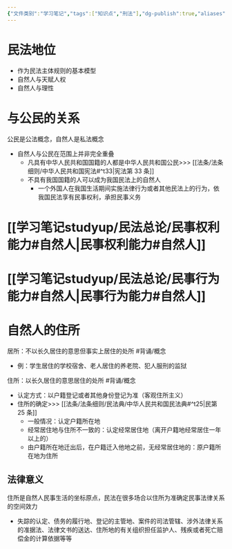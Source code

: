 ```yaml
---
{"文件类别":"学习笔记","tags":["知识点","刑法"],"dg-publish":true,"aliases":["民事自然人"],"permalink":"/学习笔记studyup/民法总论/民法自然人/","dgPassFrontmatter":true,"created":"2024-11-10T22:45:36.338+08:00","updated":"2024-11-18T23:25:23.172+08:00"}
---
```


# 民法地位
- 作为民法主体规则的基本模型
- 自然人与天赋人权
- 自然人与理性
# 与公民的关系
公民是公法概念，自然人是私法概念
- 自然人与公民在范围上并非完全重叠
	- 凡具有中华人民共和国国籍的人都是中华人民共和国公民>>> [[法条/法条细则/中华人民共和国宪法#^t33\|宪法第 33 条]]
	- 不具有我国国籍的人可以成为我国民法上的自然人
		- 一个外国人在我国生活期间实施法律行为或者其他民法上的行为，依我国民法享有民事权利，承担民事义务
# [[学习笔记studyup/民法总论/民事权利能力#自然人\|民事权利能力#自然人]]
# [[学习笔记studyup/民法总论/民事行为能力#自然人\|民事行为能力#自然人]]
# 自然人的住所
居所：不以长久居住的意思但事实上居住的处所 #背诵/概念 
- 例：学生居住的学校宿舍、老人居住的养老院、犯人服刑的监狱

住所：以长久居住的意思居住的处所 #背诵/概念 
- 认定方式：以户籍登记或者其他身份登记为准（客观住所主义）
- 住所的确定>>> [[法条/法条细则/民法典/中华人民共和国民法典#^t25\|民第 25 条]]
	- 一般情况：认定户籍所在地
	- 经常居住地与住所不一致的：认定经常居住地（离开户籍地经常居住一年以上的）
	- 由户籍所在地迁出后，在户籍迁入他地之前，无经常居住地的：原户籍所在地为住所
## 法律意义
住所是自然人民事生活的坐标原点，民法在很多场合以住所为准确定民事法律关系的空间效力
- 失踪的认定、债务的履行地、登记的主管地、案件的司法管辖、涉外法律关系的准据法、法律文书的送达、住所地的有关组织担任监护人、残疾或者死亡赔偿金的计算依据等等